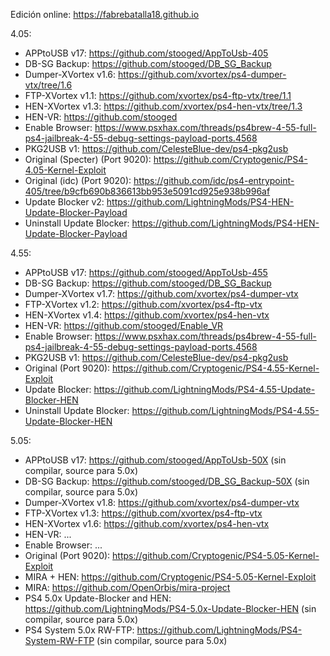 Edición online: https://fabrebatalla18.github.io

4.05:
- APPtoUSB v17: https://github.com/stooged/AppToUsb-405
- DB-SG Backup: https://github.com/stooged/DB_SG_Backup
- Dumper-XVortex v1.6: https://github.com/xvortex/ps4-dumper-vtx/tree/1.6
- FTP-XVortex v1.1: https://github.com/xvortex/ps4-ftp-vtx/tree/1.1
- HEN-XVortex v1.3: https://github.com/xvortex/ps4-hen-vtx/tree/1.3
- HEN-VR: https://github.com/stooged
- Enable Browser: https://www.psxhax.com/threads/ps4brew-4-55-full-ps4-jailbreak-4-55-debug-settings-payload-ports.4568
- PKG2USB v1: https://github.com/CelesteBlue-dev/ps4-pkg2usb
- Original (Specter) (Port 9020): https://github.com/Cryptogenic/PS4-4.05-Kernel-Exploit
- Original (idc) (Port 9020): https://github.com/idc/ps4-entrypoint-405/tree/b9cfb690b836613bb953e5091cd925e938b996af
- Update Blocker v2: https://github.com/LightningMods/PS4-HEN-Update-Blocker-Payload
- Uninstall Update Blocker: https://github.com/LightningMods/PS4-HEN-Update-Blocker-Payload

4.55:
- APPtoUSB v17: https://github.com/stooged/AppToUsb-455
- DB-SG Backup: https://github.com/stooged/DB_SG_Backup
- Dumper-XVortex v1.7: https://github.com/xvortex/ps4-dumper-vtx
- FTP-XVortex v1.2: https://github.com/xvortex/ps4-ftp-vtx
- HEN-XVortex v1.4: https://github.com/xvortex/ps4-hen-vtx
- HEN-VR: https://github.com/stooged/Enable_VR
- Enable Browser: https://www.psxhax.com/threads/ps4brew-4-55-full-ps4-jailbreak-4-55-debug-settings-payload-ports.4568
- PKG2USB v1: https://github.com/CelesteBlue-dev/ps4-pkg2usb
- Original (Port 9020): https://github.com/Cryptogenic/PS4-4.55-Kernel-Exploit
- Update Blocker: https://github.com/LightningMods/PS4-4.55-Update-Blocker-HEN
- Uninstall Update Blocker: https://github.com/LightningMods/PS4-4.55-Update-Blocker-HEN

5.05:
- APPtoUSB v17: https://github.com/stooged/AppToUsb-50X (sin compilar, source para 5.0x)
- DB-SG Backup: https://github.com/stooged/DB_SG_Backup-50X (sin compilar, source para 5.0x)
- Dumper-XVortex v1.8: https://github.com/xvortex/ps4-dumper-vtx
- FTP-XVortex v1.3: https://github.com/xvortex/ps4-ftp-vtx
- HEN-XVortex v1.6: https://github.com/xvortex/ps4-hen-vtx
- HEN-VR: ...
- Enable Browser: ...
- Original (Port 9020): https://github.com/Cryptogenic/PS4-5.05-Kernel-Exploit
- MIRA + HEN: https://github.com/Cryptogenic/PS4-5.05-Kernel-Exploit
- MIRA: https://github.com/OpenOrbis/mira-project
- PS4 5.0x Update-Blocker and HEN: https://github.com/LightningMods/PS4-5.0x-Update-Blocker-HEN (sin compilar, source para 5.0x)
- PS4 System 5.0x RW-FTP: https://github.com/LightningMods/PS4-System-RW-FTP (sin compilar, source para 5.0x)